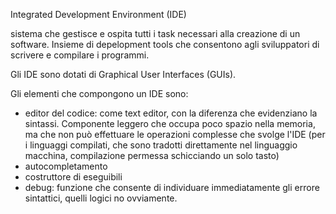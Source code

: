 Integrated Development Environment (IDE)

sistema che gestisce e ospita tutti i task necessari alla creazione di un software. Insieme di depelopment tools che consentono agli sviluppatori di scrivere e compilare i programmi. 

Gli IDE sono dotati di Graphical User Interfaces (GUIs).

Gli elementi che compongono un IDE sono:
- editor del codice: come text editor, con la diferenza che evidenziano la sintassi. Componente leggero che occupa poco spazio nella memoria, ma che non può effettuare le operazioni complesse che svolge l'IDE (per i linguaggi compilati, che sono tradotti direttamente nel linguaggio macchina, compilazione permessa schicciando un solo tasto) 
- autocompletamento
- costruttore di eseguibili
- debug: funzione che consente di individuare immediatamente gli errore sintattici, quelli logici no ovviamente.


